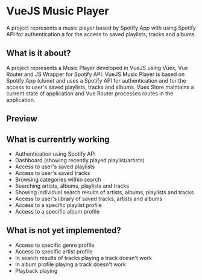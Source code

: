 # VueJS Music Player
A project represents a music player based by Spotify App with using Spotify API for authentication a for the access to saved playlists, tracks and albums.

## What is it about?
A project represents a Music Player developed in VueJS using Vuex, Vue Router and JS Wrapper for Spotify API.
VueJS Music Player is based on Spotify App (clone) and uses a Spotify API for authentication and for the access to user's saved playlists, tracks and albums. Vuex Store maintains a current state of application and Vue Router processes routes in the application.

## Preview


## What is currentrly working
- Authentication using Spotify API
- Dashboard (showing recently played playlist/artists)
- Access to user's saved playlists
- Access to user's saved tracks
- Browsing categories within search
- Searching artists, albums, playlists and tracks
- Showing individual search results of artists, albums, playlists and tracks
- Access to user's library of saved tracks, artists and albums
- Access to a specific playlist profile
- Access to a specific album profile

## What is not yet implemented?
- Access to specific genre profile
- Access to specific artist profile
- In search results of tracks playing a track doesn't work
- In album profile playing a track doesn't work
- Playback playing
